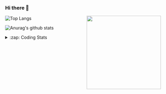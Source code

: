 ### Hi there 👋

<!--
**tao8687/tao8687** is a ✨ _special_ ✨ repository because its `README.md` (this file) appears on your GitHub profile.

Here are some ideas to get you started:

- 🔭 I’m currently working on ...
- 🌱 I’m currently learning ...
- 👯 I’m looking to collaborate on ...
- 🤔 I’m looking for help with ...
- 💬 Ask me about ...
- 📫 How to reach me: ...
- 😄 Pronouns: ...
- ⚡ Fun fact: ...
-->

<img align='right' src="https://media.giphy.com/media/M9gbBd9nbDrOTu1Mqx/giphy.gif" width="240">

  
![Top Langs](https://github-readme-stats.vercel.app/api/top-langs/?username=tao8687&layout=compact&title_color=23238E&text_color=A67D3D)

![Anurag's github stats](https://github-readme-stats.vercel.app/api?username=tao8687&show_icons=true&&text_color=A67D3D&title_color=23238E&show_icons=false&count_private=true&hide=stars)

<details>
  <summary>:zap: Coding Stats</summary>
  <br>
    
<!--START_SECTION:waka-->

```text
From: 24 December 2022 - To: 31 December 2022

C++              10 hrs 41 mins  █████████████░░░░░░░░░░░░   51.53 %
C                5 hrs 19 mins   ██████▒░░░░░░░░░░░░░░░░░░   25.62 %
Python           2 hrs 21 mins   ███░░░░░░░░░░░░░░░░░░░░░░   11.38 %
Markdown         1 hr 19 mins    █▓░░░░░░░░░░░░░░░░░░░░░░░   06.35 %
YAML             34 mins         ▓░░░░░░░░░░░░░░░░░░░░░░░░   02.79 %
Makefile         11 mins         ▒░░░░░░░░░░░░░░░░░░░░░░░░   00.94 %
```

<!--END_SECTION:waka-->
</details>
